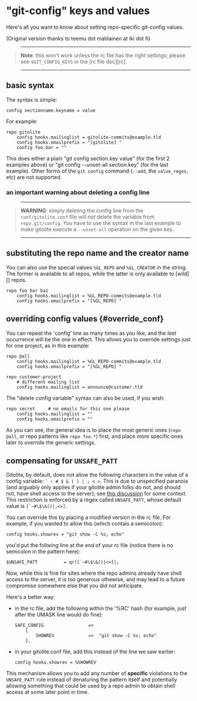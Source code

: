 # "git-config" keys and values

<!-- pandoc: toc -->

Here's all you want to know about setting repo-specific git-config values.

(Original version thanks to teemu dot matilainen at iki dot fi)

>   ----

>   **Note**: this won't work unless the rc file has the right settings;
>   please see `$GIT_CONFIG_KEYS` in the [rc file doc][rc].

>   ----

## basic syntax

The syntax is simple:

    config sectionname.keyname = value

For example:

    repo gitolite
        config hooks.mailinglist = gitolite-commits@example.tld
        config hooks.emailprefix = "[gitolite] "
        config foo.bar = ""

This does either a plain "git config section.key value" (for the first 2
examples above) or "git config --unset-all section.key" (for the last
example).  Other forms of the `git config` command (`--add`, the
`value_regex`, etc) are not supported.

### an important warning about **deleting** a config line

>   ----

>   **WARNING**: simply deleting the config line from the `conf/gitolite.conf`
>   file will *not* delete the variable from `repo.git/config`.  You have to
>   use the syntax in the last example to make gitolite execute a
>   `--unset-all` operation on the given key.

>   ----

## substituting the repo name and the creator name

You can also use the special values `%GL_REPO` and `%GL_CREATOR` in the
string.  The former is available to all repos, while the latter is only
available to [wild][] repos.

    repo foo bar baz
        config hooks.mailinglist = %GL_REPO-commits@example.tld
        config hooks.emailprefix = "[%GL_REPO] "

## overriding config values {#override_conf}

You can repeat the 'config' line as many times as you like, and the *last*
occurrence will be the one in effect.  This allows you to override settings
just for one project, as in this example:

    repo @all
        config hooks.mailinglist = %GL_REPO-commits@example.tld
        config hooks.emailprefix = "[%GL_REPO] "

    repo customer-project
        # different mailing list
        config hooks.mailinglist = announce@customer.tld

The "delete config variable" syntax can also be used, if you wish:

    repo secret     # no emails for this one please
        config hooks.mailinglist = ""
        config hooks.emailprefix = ""

As you can see, the general idea is to place the most generic ones (`repo
@all`, or repo patterns like `repo foo.*`) first, and place more specific ones
later to override the generic settings.

## compensating for `UNSAFE_PATT`

Gitolite, by default, does not allow the following characters in the value of
a config variable: `` ` ~ # $ & ( ) | ; < > ``.  This is due to unspecified
paranoia (and arguably only applies if your gitolite admin folks do not, and
should not, have shell access to the server); see [this discussion][ud] for
some context.  This restriction is enforced by a regex called `UNSAFE_PATT`,
whose default value is ``[`~#\$\&()|;<>]``.

[ud]: https://groups.google.com/d/topic/gitolite/9WNsA-Axmg4/discussion

You can override this by placing a modified version in the rc file.  For
example, if you wanted to allow this (which contais a semicolon):

    config hooks.showrev = "git show -C %s; echo"

you'd put the follwing line at the end of your rc file (notice there is no
semicolon in the pattern here):

    $UNSAFE_PATT          = qr([`~#\$\&()|<>]);

Now, while this is fine for sites where the repo admins already have shell
access to the server, it is too generous othewise, and may lead to a future
compromise somewhere else that you did not anticipate.

Here's a better way:

  * in the rc file, add the following within the '%RC' hash (for example, just
    after the UMASK line would do fine):

        SAFE_CONFIG                 =>
            {
                SHOWREV             =>  "git show -C %s; echo"
            },

  * in your gitolite.conf file, add this instead of the line we saw earlier:

        config hooks.showrev = %SHOWREV

This mechanism allows you to add any number of **specific** violations to the
`UNSAFE_PATT` rule instead of denaturing the pattern itself and potentially
allowing something that could be used by a repo admin to obtain shell access
at some later point in time.
